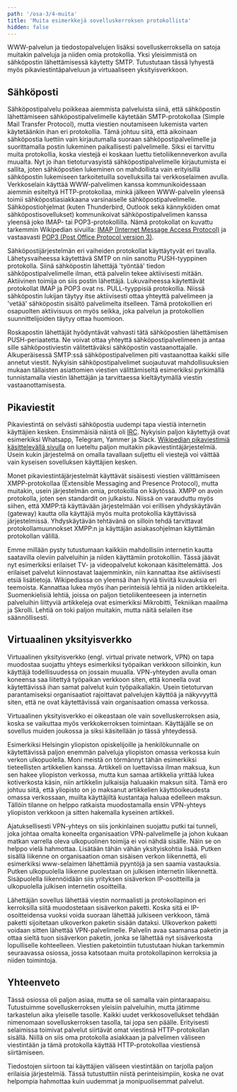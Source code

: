 ```yaml
---
path: '/osa-3/4-muita'
title: 'Muita esimerkkejä sovelluskerroksen protokollista'
hidden: false
---
```



WWW-palvelun ja tiedostopalvelujen lisäksi sovelluskerroksella on satoja muitakin palveluja ja niiden omia protokollia.  Yksi yleisimmistä on sähköpostin lähettämisessä käytetty SMTP. Tutustutaan tässä lyhyestä myös pikaviestintäpalveluun ja virtuaaliseen yksityisverkkoon.

## Sähköposti

Sähköpostipalvelu poikkeaa aiemmista palveluista siinä, että sähköpostin lähettämiseen sähköpostipalvelimelle käytetään SMTP-protokollaa (Simple Mail Transfer Protocol), mutta viestien noutamiseen lukemista varten käytetäänkin ihan eri protokollia. Tämä johtuu siitä, että aikoinaan sähköpostia luettiin vain kirjautumalla suoraan sähköpostipalvelimelle ja suorittamalla postin lukeminen paikallisesti palvelimelle. Siksi ei tarvittu muita protokollia, koska viestejä ei koskaan luettu tietoliikenneverkon avulla muualta. Nyt jo ihan tietoturvasyistä sähköpostipalvelimelle kirjautumista ei sallita, joten sähköpostien lukeminen on mahdollista vain erityisillä sähköpostin lukemiseen tarkoitetuilla sovelluksilla tai verkkoselaimen avulla. Verkkoselain käyttää WWW-palvelimen kanssa kommunikoidessaan aiemmin esiteltyä HTTP-protokollaa, minkä jälkeen WWW-palvelin yleensä toimii sähköpostiasiakkaana varsinaiselle sähköpostipalvelimelle. Sähköpostiohjelmat (kuten Thunderbird, Outlook sekä kännyköiden omat sähköpostisovellukset) kommunikoivat sähköpostipalvelimen kanssa yleensä joko IMAP- tai POP3-protokollilla. Nämä protokollat on kuvattu tarkemmin Wikipedian sivuilla: [IMAP (Internet Message Access Protocol)](https://fi.wikipedia.org/wiki/IMAP) ja vastaavasti [POP3 (Post Office Protocol version 3)](https://fi.wikipedia.org/wiki/POP3).

Sähköpostijärjestelmän eri vaiheiden protokollat käyttäytyvät eri tavalla. Lähetysvaiheessa käytettävä SMTP on niin sanottu PUSH-tyyppinen protokolla. Siinä sähköpostin lähettäjä 'työntää' tiedon sähköpostipalvelimelle ilman, että palvelin tekee aktiivisesti mitään. Aktiivinen toimija on siis postin lähettäjä. Lukuvaiheessa käytettävät protokollat IMAP ja POP3 ovat ns. PULL-tyyppisiä protokollia. Niissä  sähköpostin lukijan täytyy itse aktiivisesti ottaa yhteyttä palvelimeen ja 'vetää' sähköpostin sisältö palvelimelta itselleen. Tämä protokollien eri osapuolten aktiivisuus on myös seikka, joka palvelun ja protokollien suunnittelijoiden täytyy ottaa huomioon.

Roskapostin lähettäjät hyödyntävät vahvasti tätä sähköpostien lähettämisen PUSH-periaatetta. Ne voivat ottaa yhteyttä sähköpostipalvelimeen ja antaa sille sähköpostiviestin välitettäväksi sähköpostin vastaanottajalle. Alkuperäisessä SMTP:ssä sähköpostipalvelimen piti vastaanottaa kaikki sille annetut viestit. Nykyisin sähköpostipalvelimet suojautuvat mahdollisuuksien mukaan tällaisten asiattomien viestien välittämiseltä esimerkiksi pyrkimällä tunnistamalla viestin lähettäjän ja tarvittaessa kieltäytymällä viestin vastaanottamisesta.

## Pikaviestit

Pikaviestintä on selvästi sähköpostia uudempi tapa viestiä internetin käyttäjien kesken. Ensimmäisiä näistä oli [IRC](https://fi.wikipedia.org/wiki/IRC). Nykyisin paljon käytettyjä ovat esimerkiksi Whatsapp, Telegram, Yammer ja Slack. [Wikipedian pikaviestimiä käsittelevällä sivulla](https://fi.wikipedia.org/wiki/Pikaviestint%C3%A4) on lueteltu paljon muitakin pikaviestintäjärjestelmiä. Usein kukin järjestelmä on omalla tavallaan suljettu eli viestejä voi väittää vain kyseisen sovelluksen käyttäjien kesken.

Monet pikaviestintäjärjestelmät käyttävät sisäisesti viestien välittämiseen XMPP-protokollaa (Extensible Messaging and Presence Protocol), mutta muitakin, usein järjestelmän omia, protokollia on käytössä. XMPP on avoin protokolla, joten sen standardit on julkaistu. Niissä on varauduttu myös siihen, että XMPP:tä käyttävään järjestelmään voi erillisen yhdyskäytävän (gateway) kautta olla käyttäjiä myös muita protokollia käyttävissä järjestelmissä. Yhdyskäytävän tehtävänä on silloin tehdä tarvittavat protokollamuunnokset XMPP:n ja käyttäjän asiakasohjelman käyttämän protokollan välillä.


Emme millään pysty tutustumaan kaikkiin mahdollisiin internetin kautta saatavilla oleviin palveluihin ja niiden käyttämiin protokolliin. Tässä jäävät nyt esimerkiksi erilaiset TV- ja videopalvelut kokonaan käsittelemättä. Jos erilaiset palvelut kiinnostavat laajemminkin, niin kannattaa itse aktiivisesti etsiä lisätietoja. Wikipediassa on yleensä ihan hyviä tiiviitä kuvauksia eri teemoista. Kannattaa lukea myös ihan perinteisiä lehtiä ja niiden artikkeleita. Suomenkielisiä lehtiä, joissa on paljon tietoliikenteeseen ja internetin palveluihin liittyviä artikkeleja ovat esimerkiksi Mikrobitti, Tekniikan maailma ja Skrolli. Lehtiä on toki paljon muitakin, mutta näitä selailen itse säännöllisesti.


## Virtuaalinen yksityisverkko


Virtuaalinen yksityisverkko (engl. virtual private network, VPN) on tapa muodostaa suojattu yhteys esimerkiksi työpaikan verkkoon silloinkin, kun käyttäjä todellisuudessa on jossain muualla. VPN-yhteyden avulla oman koneensa saa liitettyä työpaikan verkkoon siten, että koneella ovat käytettävissä ihan samat palvelut kuin työpaikallakin. Usein tietoturvan parantamiseksi organisaatiot rajoittavat palvelujen käyttöä ja näkyvyyttä siten, että ne ovat käytettävissä vain organisaation omassa verkossa.

Virtuaalinen yksityisverkko ei oikeastaan ole vain sovelluskerroksen asia, koska se vaikuttaa myös verkkokerroksen toimintaan. Käyttäjälle se on sovellus muiden joukossa ja siksi käsitellään jo tässä yhteydessä.

Esimerkiksi Helsingin yliopiston opiskelijoille ja henkilökunnalle on käytettävissä paljon enemmän palveluja yliopiston omassa verkossa kuin verkon ulkopuolella. Moni meistä on törmännyt tähän esimerkiksi tieteellisten artikkelien kanssa. Artikkeli on luettavissa ilman maksua, kun sen hakee yliopiston verkossa, mutta kun samaa artikkelia yrittää lukea kotiverkosta käsin, niin artikkelin julkaisija haluaakin maksun siitä. Tämä ero johtuu siitä, että yliopisto on jo maksanut artikkelien käyttöoikeudesta omassa verkossaan, muilta käyttäjiltä kustantaja haluaa edelleen maksun. Tällöin tilanne on helppo ratkaista muodostamalla ensin VPN-yhteys yliopiston verkkoon ja sitten hakemalla kyseinen artikkeli.

Ajatuksellisesti VPN-yhteys on siis jonkinlainen suojattu putki tai tunneli, joka johtaa omalta koneelta organisaation VPN-palvelimelle ja johon kukaan matkan varrella oleva ulkopuolinen toimija ei voi nähdä sisälle. Näin se on helppo vielä hahmottaa. Lisätään tähän vähän yksityiskohtia lisää. Putken sisällä liikenne on organisaation oman sisäisen verkon liikennettä, eli esimerkiksi www-selaimen lähettämiä pyyntöjä ja sen saamia vastauksia. Putken ulkopuolella liikenne puolestaan on julkisen internetin liikennettä. Sisäpuolella liikennöidään siis yrityksen sisäverkon IP-osoitteilla ja ulkopuolella julkisen internetin osoitteilla.

Lähettäjän sovellus lähettää viestin normaalisti ja protokollapinon eri kerroksilla siitä muodostetaan sisäverkon paketti. Koska sitä ei IP-osoitteidensa vuoksi voida suoraan lähettää julkiseen verkkoon, tämä paketti sijoitetaan ulkoverkon paketin sisään dataksi. Ulkoverkon paketti voidaan sitten lähettää VPN-palvelimelle. Palvelin avaa saamansa paketin ja ottaa sieltä tuon sisäverkon paketin, jonka se lähettää nyt sisäverkosta lopulliselle kohteelleen. Viestien paketointiin tutustutaan hiukan tarkemmin seuraavassa osiossa, jossa katsotaan muita protokollapinon kerroksia ja niiden toimintoja.

<quiz id="290d627b-1a20-4fdc-9167-d1ede836a848"></quiz>


## Yhteenveto

Tässä osiossa oli paljon asiaa, mutta se oli samalla vain pintaraapaisu.  Tutustuimme sovelluskerroksen yleisiin palveluihin, mutta jätimme tarkastelun aika yleiselle tasolle. Kaikki uudet verkkosovellukset tehdään nimenomaan sovelluskerroksen tasolla, tai jopa sen päälle. Erityisesti selaimissa toimivat palvelut siirtävät omat viestinsä HTTP-protokollan sisällä. Niillä on siis oma protokolla asiakkaan ja palvelimen väliseen viestintään ja tämä protokolla käyttää HTTP-protokollaa viestiensä siirtämiseen.

Tiedostojen siirtoon tai käyttäjien väliseen viestintään on tarjolla paljon erilaisia järjestelmiä. Tässä tutustuttiin niistä perinteisimpiin, koska ne ovat helpompia hahmottaa kuin uudemmat ja monipuolisemmat palvelut.

<quiz id="2e904666-1da2-4fde-8930-ee1cc931dae2"></quiz>
